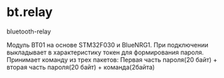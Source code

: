 # bt.relay
bluetooth-relay

Модуль BT01 на основе STM32F030 и BlueNRG1.
При подключении выкладывает в характеристику токен для формирования пароля.
Принимает команду из трех пакетов: Первая часть пароля(20 байт) + вторая часть пароля(20 байт) + команда(2байта)
